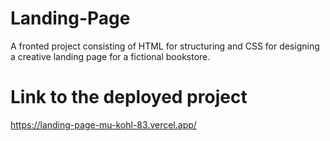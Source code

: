 # Landing-Page
A fronted project consisting of HTML for structuring and CSS for designing a creative landing page for a fictional bookstore.

# Link to the deployed project
https://landing-page-mu-kohl-83.vercel.app/
